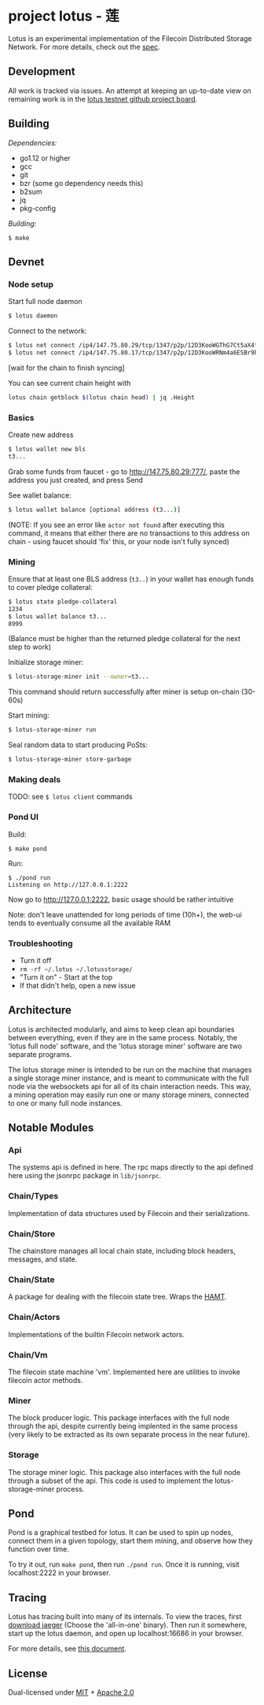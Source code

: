 # project lotus - 莲

Lotus is an experimental implementation of the Filecoin Distributed Storage
Network. For more details, check out the
[spec](https://github.com/filecoin-project/specs).

## Development

All work is tracked via issues. An attempt at keeping an up-to-date view on
remaining work is in the [lotus testnet github project
board](https://github.com/filecoin-project/lotus/projects/1).


## Building

*Dependencies:*
- go1.12 or higher
- gcc
- git
- bzr (some go dependency needs this)
- b2sum
- jq
- pkg-config

*Building:*
```
$ make
```

## Devnet

### Node setup

Start full node daemon
```sh
$ lotus daemon
```

Connect to the network:
```sh
$ lotus net connect /ip4/147.75.80.29/tcp/1347/p2p/12D3KooWGThG7Ct5aX4tTRkgvjr3pT2JyCyyvK77GhXVQ9Cfjzj2
$ lotus net connect /ip4/147.75.80.17/tcp/1347/p2p/12D3KooWRNm4a6ESBr9bbTpSC2CfLfoWKRpABJi7FR3GhHw7usKW
```

[wait for the chain to finish syncing]

You can see current chain height with
```sh
lotus chain getblock $(lotus chain head) | jq .Height
```

### Basics

Create new address
```sh
$ lotus wallet new bls
t3...
```

Grab some funds from faucet - go to http://147.75.80.29:777/, paste the address
you just created, and press Send

See wallet balance:
```sh
$ lotus wallet balance [optional address (t3...)]
```
(NOTE: If you see an error like `actor not found` after executing this command,
it means that either there are no transactions to this address on chain - using
faucet should 'fix' this, or your node isn't fully synced)

### Mining

Ensure that at least one BLS address (`t3..`) in your wallet has enough funds to
cover pledge collateral:
```sh
$ lotus state pledge-collateral
1234
$ lotus wallet balance t3...
8999
```
(Balance must be higher than the returned pledge collateral for the next step to work)

Initialize storage miner:
```sh
$ lotus-storage-miner init --owner=t3...  
```
This command should return successfully after miner is setup on-chain (30-60s)

Start mining:
```sh
$ lotus-storage-miner run
```

Seal random data to start producing PoSts:
```sh
$ lotus-storage-miner store-garbage
```

### Making deals

TODO: see `$ lotus client` commands

### Pond UI

Build:
```
$ make pond
```

Run:
```
$ ./pond run
Listening on http://127.0.0.1:2222
```

Now go to http://127.0.0.1:2222, basic usage should be rather intuitive

Note: don't leave unattended for long periods of time (10h+), the web-ui tends to
eventually consume all the available RAM

### Troubleshooting

* Turn it off
* `rm -rf ~/.lotus ~/.lotusstorage/`
* "Turn it on" - Start at the top
* If that didn't help, open a new issue

## Architecture
Lotus is architected modularly, and aims to keep clean api boundaries between
everything, even if they are in the same process. Notably, the 'lotus full node'
software, and the 'lotus storage miner' software are two separate programs.

The lotus storage miner is intended to be run on the machine that manages a
single storage miner instance, and is meant to communicate with the full node
via the websockets api for all of its chain interaction needs. This way, a
mining operation may easily run one or many storage miners, connected to one or
many full node instances.

## Notable Modules

### Api
The systems api is defined in here. The rpc maps directly to the api defined
here using the jsonrpc package in `lib/jsonrpc`.

### Chain/Types
Implementation of data structures used by Filecoin and their serializations.

### Chain/Store
The chainstore manages all local chain state, including block headers,
messages, and state.

### Chain/State
A package for dealing with the filecoin state tree. Wraps the
[HAMT](https://github.com/ipfs/go-hamt-ipld).

### Chain/Actors
Implementations of the builtin Filecoin network actors.

### Chain/Vm
The filecoin state machine 'vm'. Implemented here are utilities to invoke
filecoin actor methods.


### Miner
The block producer logic. This package interfaces with the full node through
the api, despite currently being implented in the same process (very likely to
be extracted as its own separate process in the near future).

### Storage
The storage miner logic. This package also interfaces with the full node
through a subset of the api. This code is used to implement the
lotus-storage-miner process.

## Pond
Pond is a graphical testbed for lotus. It can be used to spin up nodes, connect
them in a given topology, start them mining, and observe how they function over
time.

To try it out, run `make pond`, then run `./pond run`.
Once it is running, visit localhost:2222 in your browser.

## Tracing
Lotus has tracing built into many of its internals. To view the traces, first
[download jaeger](https://www.jaegertracing.io/download/) (Choose the
'all-in-one' binary). Then run it somewhere, start up the lotus daemon, and
open up localhost:16686 in your browser.

For more details, see [this document](./docs/tracing.md).

## License
Dual-licensed under [MIT](https://github.com/filecoin-project/lotus/blob/master/LICENSE-MIT) + [Apache 2.0](https://github.com/filecoin-project/lotus/blob/master/LICENSE-APACHE)
